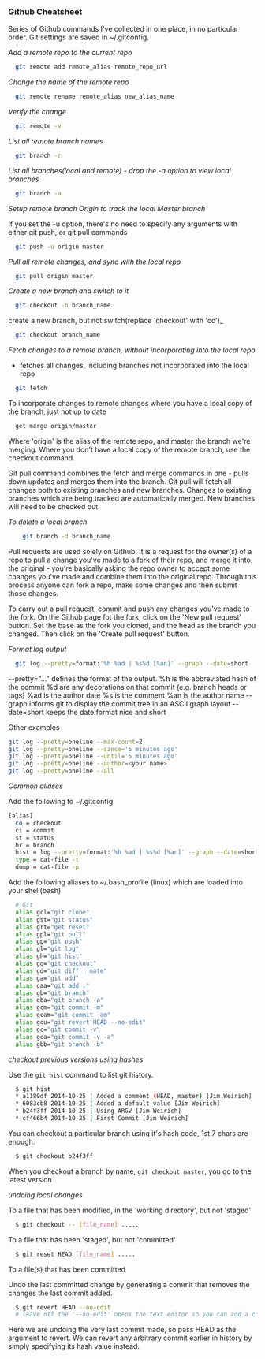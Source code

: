 ### Github Cheatsheet

Series of Github commands I've collected in one place, in no particular order. Git settings are saved in ~/.gitconfig.


*Add a remote repo to the current repo*

```bash
  git remote add remote_alias remote_repo_url
```

*Change the name of the remote repo*

```bash
  git remote rename remote_alias new_alias_name
```

*Verify the change*

```bash
  git remote -v
```

*List all remote branch names*

```bash
  git branch -r
```

*List all branches(local and remote) - drop the -a option to view local branches*

```bash
  git branch -a
```

*Setup remote branch Origin to track the local Master branch*

If you set the -u option, there's no need to specify any arguments with either git push, or git pull commands

```bash
  git push -u origin master
```

*Pull all remote changes, and sync with the local repo*

```bash
  git pull origin master
```

*Create a new branch and switch to it*

```bash
  git checkout -b branch_name
```

create a new branch, but not switch(replace 'checkout' with 'co')_

```bash
  git checkout branch_name
```

*Fetch changes to a remote branch, without incorporating into the local repo*

 - fetches all changes, including branches not incorporated into the local repo

```bash
  git fetch
```

To incorporate changes to remote changes where you have a local copy of the branch, just not up to date

```bash
  get merge origin/master
```

Where 'origin' is the alias of the remote repo, and master the branch we're merging. Where you don't have a local copy of the remote branch, use the checkout command.

Git pull command combines the fetch and merge commands in one - pulls down updates and merges them into the branch. Git pull will fetch all changes both to existing branches and new branches. Changes to existing branches which are being tracked are automatically merged. New branches will need to be checked out.

*To delete a local branch*

```bash
    git branch -d branch_name
```

Pull requests are used solely on Github. It is a request for the owner(s) of a repo to pull a change you've made to a fork of their repo, and merge it into the original - you're basically asking the repo owner to accept some changes you've made and combine them into the original repo. Through this process anyone can fork a repo, make some changes and then submit those changes.

To carry out a pull request, commit and push any changes you've made to the fork. On the Github page fot the fork, click on the 'New pull request' button. Set the base as the fork you cloned, and the head as the branch you changed. Then click on the 'Create pull request' button.


*Format log output*

```bash
  git log --pretty=format:'%h %ad | %s%d [%an]' --graph --date=short
```

--pretty="..." defines the format of the output.
  %h is the abbreviated hash of the commit
  %d are any decorations on that commit (e.g. branch heads or tags)
  %ad is the author date
  %s is the comment
  %an is the author name
  --graph informs git to display the commit tree in an ASCII graph layout
  --date=short keeps the date format nice and short

Other examples

```bash
git log --pretty=oneline --max-count=2
git log --pretty=oneline --since='5 minutes ago'
git log --pretty=oneline --until='5 minutes ago'
git log --pretty=oneline --author=<your name>
git log --pretty=oneline --all
```


*Common aliases*

Add the following to ~/.gitconfig

```bash
[alias]
  co = checkout
  ci = commit
  st = status
  br = branch
  hist = log --pretty=format:'%h %ad | %s%d [%an]' --graph --date=short
  type = cat-file -t
  dump = cat-file -p
```

Add the following aliases to ~/.bash_profile (linux) which are loaded into your shell(bash)

```bash
  # Git
  alias gcl="git clone"
  alias gst="git status"
  alias grt="get reset"
  alias gpl="git pull"
  alias gp="git push"
  alias gl="git log"
  alias gh="git hist"
  alias go="git checkout"
  alias gd="git diff | mate"
  alias ga="git add"
  alias gaa="git add ."
  alias gb="git branch"
  alias gba="git branch -a"
  alias gcm="git commit -m"
  alias gcam="git commit -am"
  alias gcu="git revert HEAD --no-edit"
  alias gc="git commit -v"
  alias gca="git commit -v -a"
  alias gbb="git branch -b"
```


*checkout previous versions using hashes*

Use the `git hist` command to list git history.

```bash
  $ git hist
  * a1189df 2014-10-25 | Added a comment (HEAD, master) [Jim Weirich]
  * 6083cb8 2014-10-25 | Added a default value [Jim Weirich]
  * b24f3ff 2014-10-25 | Using ARGV [Jim Weirich]
  * cf466b4 2014-10-25 | First Commit [Jim Weirich]
```

You can checkout a particular branch using it's hash code, 1st 7 chars are enough.

```bash
  $ git checkout b24f3ff
```

When you checkout a branch by name, `git checkout master`, you go to the latest version


*undoing local changes*

To a file that has been modified, in the 'working directory', but not 'staged'

```bash
  $ git checkout -- [file_name] .....
```

To a file that has been 'staged', but not 'committed'

```bash
  $ git reset HEAD [file_name] .....
```

To a file(s) that has been committed

Undo the last committed change by generating a commit that removes the changes the last commit added.

```bash
  $ git revert HEAD --no-edit
  # leave off the '--no-edit' opens the text editor so you can add a comment
```

Here we are undoing the very last commit made, so pass HEAD as the argument to revert. We can revert any arbitrary commit earlier in history by simply specifying its hash value instead.
